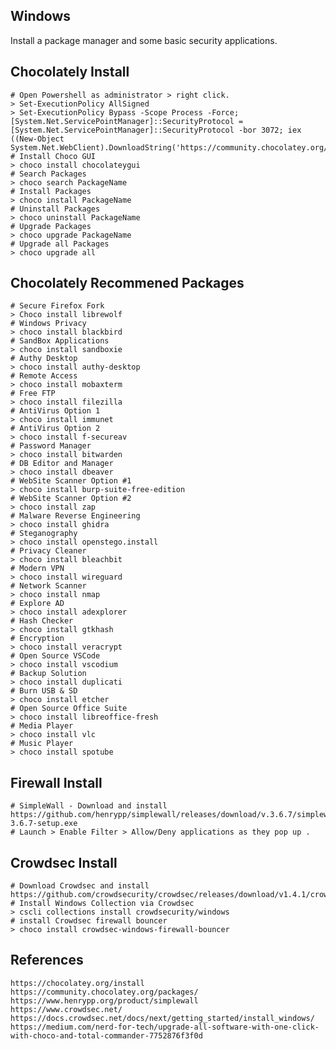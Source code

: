 Windows
--------

Install a package manager and some basic security applications. 

Chocolately Install
-------------------

    # Open Powershell as administrator > right click.
    > Set-ExecutionPolicy AllSigned
    > Set-ExecutionPolicy Bypass -Scope Process -Force; [System.Net.ServicePointManager]::SecurityProtocol = [System.Net.ServicePointManager]::SecurityProtocol -bor 3072; iex ((New-Object System.Net.WebClient).DownloadString('https://community.chocolatey.org/install.ps1'))
    # Install Choco GUI
    > choco install chocolateygui
    # Search Packages
    > choco search PackageName 
    # Install Packages
    > choco install PackageName
    # Uninstall Packages
    > choco uninstall PackageName
    # Upgrade Packages
    > choco upgrade PackageName
    # Upgrade all Packages
    > choco upgrade all

Chocolately Recommened Packages
-------------------------------

    # Secure Firefox Fork
    > Choco install librewolf
    # Windows Privacy
    > choco install blackbird
    # SandBox Applications
    > choco install sandboxie
    # Authy Desktop
    > choco install authy-desktop
    # Remote Access
    > choco install mobaxterm
    # Free FTP
    > choco install filezilla
    # AntiVirus Option 1
    > choco install immunet
    # AntiVirus Option 2
    > choco install f-secureav
    # Password Manager
    > choco install bitwarden
    # DB Editor and Manager
    > choco install dbeaver
    # WebSite Scanner Option #1
    > choco install burp-suite-free-edition
    # WebSite Scanner Option #2
    > choco install zap
    # Malware Reverse Engineering
    > choco install ghidra
    # Steganography
    > choco install openstego.install
    # Privacy Cleaner
    > choco install bleachbit
    # Modern VPN
    > choco install wireguard
    # Network Scanner
    > choco install nmap
    # Explore AD
    > choco install adexplorer
    # Hash Checker
    > choco install gtkhash
    # Encryption
    > choco install veracrypt   
    # Open Source VSCode
    > choco install vscodium
    # Backup Solution 
    > choco install duplicati
    # Burn USB & SD
    > choco install etcher
    # Open Source Office Suite
    > choco install libreoffice-fresh
    # Media Player
    > choco install vlc
    # Music Player
    > choco install spotube

Firewall Install
----------------

    # SimpleWall - Download and install 
    https://github.com/henrypp/simplewall/releases/download/v.3.6.7/simplewall-3.6.7-setup.exe
    # Launch > Enable Filter > Allow/Deny applications as they pop up .

Crowdsec Install
-----------------
  
    # Download Crowdsec and install 
    https://github.com/crowdsecurity/crowdsec/releases/download/v1.4.1/crowdsec_1.4.1.msi
    # Install Windows Collection via Crowdsec
    > cscli collections install crowdsecurity/windows
    # install Crowdsec firewall bouncer
    > choco install crowdsec-windows-firewall-bouncer

References
----------

    https://chocolatey.org/install
    https://community.chocolatey.org/packages/
    https://www.henrypp.org/product/simplewall
    https://www.crowdsec.net/
    https://docs.crowdsec.net/docs/next/getting_started/install_windows/
    https://medium.com/nerd-for-tech/upgrade-all-software-with-one-click-with-choco-and-total-commander-7752876f3f0d
    
